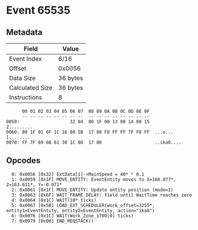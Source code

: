 # Event 65535

## Metadata

| Field           | Value    |
|-----------------|----------|
| Event Index     | 6/16     |
| Offset          | 0x0056   |
| Data Size       | 36 bytes |
| Calculated Size | 36 bytes |
| Instructions    | 8        |

```
      00 01 02 03 04 05 06 07  08 09 0A 0B 0C 0D 0E 0F
      -- -- -- -- -- -- -- --  -- -- -- -- -- -- -- --
0050:                   32 04  80 1F 00 13 80 14 80 15        2.........
0060: 80 1F 01 6F 1C 16 80 5B  17 80 F8 FF FF 7F F8 FF  ...o...[........
0070: FF 7F 69 6B 61 30 1C 00  17 00                    ..ika0....      
```

## Opcodes

```
  0: 0x0056 [0x32] ExtData[1]->MainSpeed = 40* * 0.1
  1: 0x0059 [0x1F] MOVE_ENTITY: EventEntity moves to X=168.877*, Z=163.611*, Y=-0.071*
  2: 0x0061 [0x1F] MOVE_ENTITY: Update entity position (mode=1)
  3: 0x0063 [0x6F] WAIT_FRAME_DELAY: Yield until WaitTime reaches zero
  4: 0x0064 [0x1C] WAIT(10* ticks)
  5: 0x0067 [0x5B] LOAD_EXT_SCHEDULER(work_offset=3255*, entity1=EventEntity, entity2=EventEntity, action="ika0")
  6: 0x0076 [0x1C] WAIT(Work_Zone_1700[0] ticks)
  7: 0x0079 [0x00] END_REQSTACK()
```

